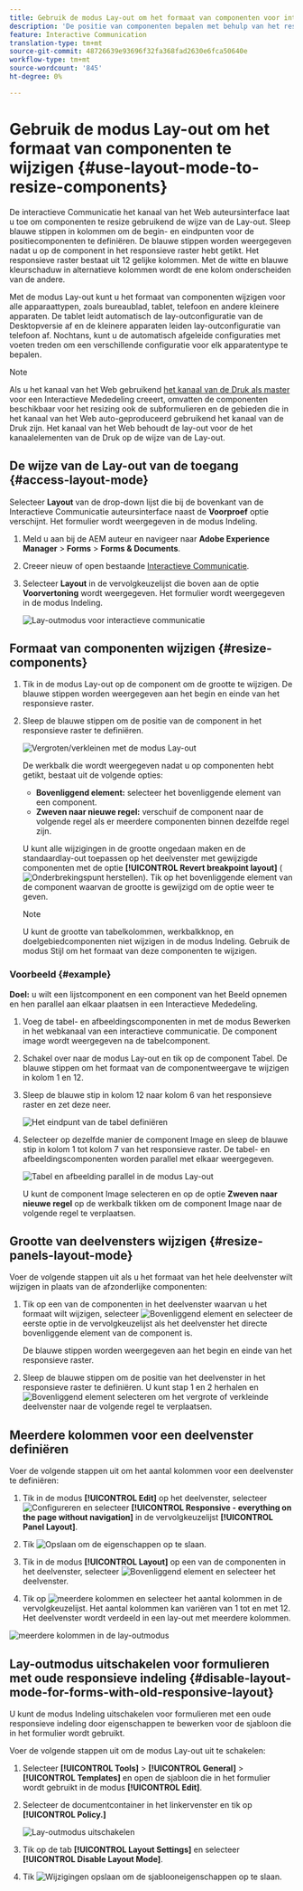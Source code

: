 ```yaml
---
title: Gebruik de modus Lay-out om het formaat van componenten voor interactieve communicatie te wijzigen
description: 'De positie van componenten bepalen met behulp van het responsieve raster dat beschikbaar is in de modus Lay-out '
feature: Interactive Communication
translation-type: tm+mt
source-git-commit: 48726639e93696f32fa368fad2630e6fca50640e
workflow-type: tm+mt
source-wordcount: '845'
ht-degree: 0%

---
```



# Gebruik de modus Lay-out om het formaat van componenten te wijzigen {#use-layout-mode-to-resize-components}

De interactieve Communicatie het kanaal van het Web auteursinterface laat u toe om componenten te resize gebruikend de wijze van de Lay-out. Sleep blauwe stippen in kolommen om de begin- en eindpunten voor de positiecomponenten te definiëren. De blauwe stippen worden weergegeven nadat u op de component in het responsieve raster hebt getikt. Het responsieve raster bestaat uit 12 gelijke kolommen. Met de witte en blauwe kleurschaduw in alternatieve kolommen wordt de ene kolom onderscheiden van de andere.

Met de modus Lay-out kunt u het formaat van componenten wijzigen voor alle apparaattypen, zoals bureaublad, tablet, telefoon en andere kleinere apparaten. De tablet leidt automatisch de lay-outconfiguratie van de Desktopversie af en de kleinere apparaten leiden lay-outconfiguratie van telefoon af. Nochtans, kunt u de automatisch afgeleide configuraties met voeten treden om een verschillende configuratie voor elk apparatentype te bepalen.

>[!NOTE]
>
>Als u het kanaal van het Web gebruikend [het kanaal van de Druk als master](../../forms/using/create-interactive-communication.md) voor een Interactieve Mededeling creeert, omvatten de componenten beschikbaar voor het resizing ook de subformulieren en de gebieden die in het kanaal van het Web auto-geproduceerd gebruikend het kanaal van de Druk zijn. Het kanaal van het Web behoudt de lay-out voor de het kanaalelementen van de Druk op de wijze van de Lay-out.

## De wijze van de Lay-out van de toegang {#access-layout-mode}

Selecteer **Layout** van de drop-down lijst die bij de bovenkant van de Interactieve Communicatie auteursinterface naast de **Voorproef** optie verschijnt. Het formulier wordt weergegeven in de modus Indeling.

1. Meld u aan bij de AEM auteur en navigeer naar **Adobe Experience Manager** > **Forms** > **Forms &amp; Documents**.
1. Creeer nieuw of open bestaande [Interactieve Communicatie](../../forms/using/create-interactive-communication.md).
1. Selecteer **Layout** in de vervolgkeuzelijst die boven aan de optie **Voorvertoning** wordt weergegeven. Het formulier wordt weergegeven in de modus Indeling.

   ![Lay-outmodus voor interactieve communicatie](assets/layout_mode_ic_new.png)

## Formaat van componenten wijzigen {#resize-components}

1. Tik in de modus Lay-out op de component om de grootte te wijzigen. De blauwe stippen worden weergegeven aan het begin en einde van het responsieve raster.
1. Sleep de blauwe stippen om de positie van de component in het responsieve raster te definiëren.

   ![Vergroten/verkleinen met de modus Lay-out](assets/layout_mode_resize_new_updated.png)

   De werkbalk die wordt weergegeven nadat u op componenten hebt getikt, bestaat uit de volgende opties:

   * **Bovenliggend element:** selecteer het bovenliggende element van een component.
   * **Zweven naar nieuwe regel:** verschuif de component naar de volgende regel als er meerdere componenten binnen dezelfde regel zijn.

   U kunt alle wijzigingen in de grootte ongedaan maken en de standaardlay-out toepassen op het deelvenster met gewijzigde componenten met de optie **[!UICONTROL Revert breakpoint layout]** ( ![Onderbrekingspunt herstellen](assets/reverttopreviouslypublishedversion.png)). Tik op het bovenliggende element van de component waarvan de grootte is gewijzigd om de optie weer te geven.

   >[!NOTE]
   >
   >U kunt de grootte van tabelkolommen, werkbalkknop, en doelgebiedcomponenten niet wijzigen in de modus Indeling. Gebruik de modus Stijl om het formaat van deze componenten te wijzigen.

### Voorbeeld {#example}

**Doel:** u wilt een lijstcomponent en een component van het Beeld opnemen en hen parallel aan elkaar plaatsen in een Interactieve Mededeling.

1. Voeg de tabel- en afbeeldingscomponenten in met de modus Bewerken in het webkanaal van een interactieve communicatie. De component image wordt weergegeven na de tabelcomponent.
1. Schakel over naar de modus Lay-out en tik op de component Tabel. De blauwe stippen om het formaat van de componentweergave te wijzigen in kolom 1 en 12.
1. Sleep de blauwe stip in kolom 12 naar kolom 6 van het responsieve raster en zet deze neer.

   ![Het eindpunt van de tabel definiëren](assets/layout_mode_end_point_table_new.png)

1. Selecteer op dezelfde manier de component Image en sleep de blauwe stip in kolom 1 tot kolom 7 van het responsieve raster. De tabel- en afbeeldingscomponenten worden parallel met elkaar weergegeven.

   ![Tabel en afbeelding parallel in de modus Lay-out](assets/table_image_parallel_new.png)

   U kunt de component Image selecteren en op de optie **Zweven naar nieuwe regel** op de werkbalk tikken om de component Image naar de volgende regel te verplaatsen.

## Grootte van deelvensters wijzigen {#resize-panels-layout-mode}

Voer de volgende stappen uit als u het formaat van het hele deelvenster wilt wijzigen in plaats van de afzonderlijke componenten:

1. Tik op een van de componenten in het deelvenster waarvan u het formaat wilt wijzigen, selecteer ![Bovenliggend element](assets/select_parent_icon.svg) en selecteer de eerste optie in de vervolgkeuzelijst als het deelvenster het directe bovenliggende element van de component is.

   De blauwe stippen worden weergegeven aan het begin en einde van het responsieve raster.

1. Sleep de blauwe stippen om de positie van het deelvenster in het responsieve raster te definiëren.
U kunt stap 1 en 2 herhalen en ![Bovenliggend element ](assets/float_to_new_line_icon.svg) selecteren om het vergrote of verkleinde deelvenster naar de volgende regel te verplaatsen.

## Meerdere kolommen voor een deelvenster definiëren

Voer de volgende stappen uit om het aantal kolommen voor een deelvenster te definiëren:

1. Tik in de modus **[!UICONTROL Edit]** op het deelvenster, selecteer ![Configureren](assets/configure_icon.png) en selecteer **[!UICONTROL Responsive - everything on the page without navigation]** in de vervolgkeuzelijst **[!UICONTROL Panel Layout]**.

1. Tik ![Opslaan](assets/save_icon.svg) om de eigenschappen op te slaan.

1. Tik in de modus **[!UICONTROL Layout]** op een van de componenten in het deelvenster, selecteer ![Bovenliggend element](assets/select_parent_icon.svg) en selecteer het deelvenster.

1. Tik op ![meerdere kolommen](assets/multi-column.svg) en selecteer het aantal kolommen in de vervolgkeuzelijst. Het aantal kolommen kan variëren van 1 tot en met 12. Het deelvenster wordt verdeeld in een lay-out met meerdere kolommen.

![meerdere kolommen in de lay-outmodus](assets/multi-column-layout.png)

## Lay-outmodus uitschakelen voor formulieren met oude responsieve indeling {#disable-layout-mode-for-forms-with-old-responsive-layout}

U kunt de modus Indeling uitschakelen voor formulieren met een oude responsieve indeling door eigenschappen te bewerken voor de sjabloon die in het formulier wordt gebruikt.

Voer de volgende stappen uit om de modus Lay-out uit te schakelen:

1. Selecteer **[!UICONTROL Tools]** > **[!UICONTROL General]** > **[!UICONTROL Templates]** en open de sjabloon die in het formulier wordt gebruikt in de modus **[!UICONTROL Edit]**.
1. Selecteer de documentcontainer in het linkervenster en tik op **[!UICONTROL Policy.]**

   ![Lay-outmodus uitschakelen](assets/policy_disable_layout_mode.png)

1. Tik op de tab **[!UICONTROL Layout Settings]** en selecteer **[!UICONTROL Disable Layout Mode]**.
1. Tik ![Wijzigingen opslaan](assets/save_icon.png) om de sjablooneigenschappen op te slaan.

